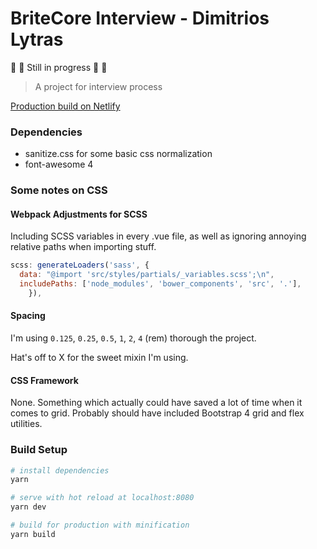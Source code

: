 # BriteCore Interview - Dimitrios Lytras

:construction: :construction: Still in progress :construction: :construction:

> A project for interview process

[Production build on Netlify](https://nostalgic-goldberg-c2ac24.netlify.com/)

### Dependencies

* sanitize.css for some basic css normalization
* font-awesome 4

### Some notes on CSS

#### Webpack Adjustments for SCSS

Including SCSS variables in every .vue file, as well as ignoring annoying relative paths when importing stuff.

```js
scss: generateLoaders('sass', {
  data: "@import 'src/styles/partials/_variables.scss';\n",
  includePaths: ['node_modules', 'bower_components', 'src', '.'],
    }),
```

#### Spacing

I'm using `0.125`, `0.25`, `0.5`, `1`, `2`, `4` (rem) thorough the project.

Hat's off to X for the sweet mixin I'm using.

#### CSS Framework

None.
Something which actually could have saved a lot of time when it comes to grid.
Probably should have included Bootstrap 4 grid and flex utilities.

### Build Setup

```bash
# install dependencies
yarn

# serve with hot reload at localhost:8080
yarn dev

# build for production with minification
yarn build
```
